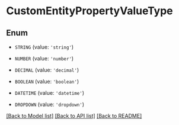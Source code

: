 # CustomEntityPropertyValueType


## Enum

* `STRING` (value: `'string'`)

* `NUMBER` (value: `'number'`)

* `DECIMAL` (value: `'decimal'`)

* `BOOLEAN` (value: `'boolean'`)

* `DATETIME` (value: `'datetime'`)

* `DROPDOWN` (value: `'dropdown'`)

[[Back to Model list]](../README.md#documentation-for-models) [[Back to API list]](../README.md#documentation-for-api-endpoints) [[Back to README]](../README.md)


